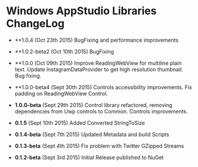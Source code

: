 Windows AppStudio Libraries ChangeLog
=====================================
- **1.0.4 (Oct 23th 2015) BugFixing and performance improvements

- **1.0.2-beta2 (Oct 10th 2015) BugFixing
- **1.0.0 (Oct 09th 2015) Improve ReadingWebView for multiline plain text. Update InstagramDataProvider to get high resolution thumbnail. Bug fixing.
- **1.0.0-beta4 (Sept 30th 2015) Controls accessibility improvements. Fix padding on ReadingWebView Control.
- **1.0.0-beta** (Sept 29th 2015) Control library refactored, removing dependencies from Uwp controls to Common. Controls improvements. 
- **0.1.5** (Sept 10th 2015) Added Converted StringToSize
- **0.1.4-beta** (Sept 7th 2015) Updated Metadata and build Scripts 
- **0.1.3-beta** (Sept 4th 2015) Fix problem with Twitter GZipped Streams
- **0.1.2-beta** (Sept 3rd 2015) Initial Release published to NuGet

	